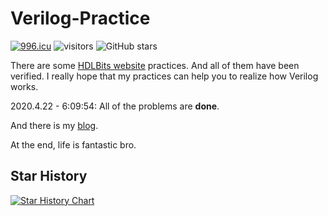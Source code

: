 # Verilog-Practice

[![996.icu](https://img.shields.io/badge/link-996.icu-red.svg)](https://996.icu) ![visitors](https://visitor-badge.glitch.me/badge?page_id=xiaopi-verilog-practice) <img alt="GitHub stars" src="https://img.shields.io/github/stars/xiaop1/Verilog-Practice" />

There are some [HDLBits website][1] practices. And all of them have been verified. I really hope that my practices can help you to realize how Verilog works.

2020.4.22 - 6:09:54: All of the problems are **done**. 

And there is my [blog][2].

At the end, life is fantastic bro.

[1]: https://hdlbits.01xz.net/wiki/Main_Page
[2]: https://blog.began.me

## Star History

[![Star History Chart](https://api.star-history.com/svg?repos=xiaop1/Verilog-Practice&type=Date)](https://star-history.com/#xiaop1/Verilog-Practice&Date)

